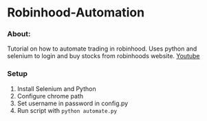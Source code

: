 # Robinhood-Automation

### About:
Tutorial on how to automate trading in robinhood.
Uses python and selenium to login and buy stocks from robinhoods website.
[Youtube](https://www.youtube.com/watch?v=Yq0Jf4bpSGM)

### Setup
1. Install Selenium and Python
2. Configure chrome path
3. Set username in password in config.py
4. Run script with ```python automate.py```
